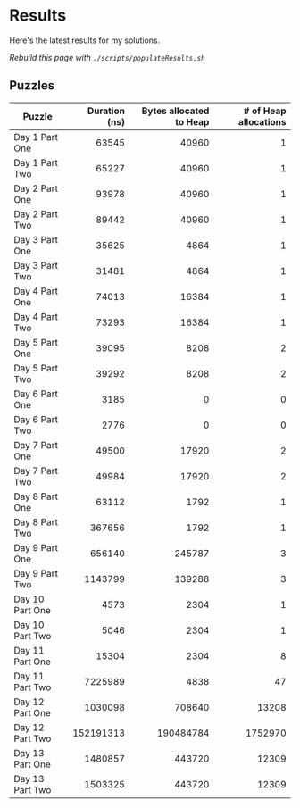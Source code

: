 # Results

Here's the latest results for my solutions.

_Rebuild this page with `./scripts/populateResults.sh`_

## Puzzles

|Puzzle|Duration (ns)|Bytes allocated to Heap|# of Heap allocations|
|-|-:|-:|-:|
|Day 1 Part One|63545|40960|1|
|Day 1 Part Two|65227|40960|1|
|Day 2 Part One|93978|40960|1|
|Day 2 Part Two|89442|40960|1|
|Day 3 Part One|35625|4864|1|
|Day 3 Part Two|31481|4864|1|
|Day 4 Part One|74013|16384|1|
|Day 4 Part Two|73293|16384|1|
|Day 5 Part One|39095|8208|2|
|Day 5 Part Two|39292|8208|2|
|Day 6 Part One|3185|0|0|
|Day 6 Part Two|2776|0|0|
|Day 7 Part One|49500|17920|2|
|Day 7 Part Two|49984|17920|2|
|Day 8 Part One|63112|1792|1|
|Day 8 Part Two|367656|1792|1|
|Day 9 Part One|656140|245787|3|
|Day 9 Part Two|1143799|139288|3|
|Day 10 Part One|4573|2304|1|
|Day 10 Part Two|5046|2304|1|
|Day 11 Part One|15304|2304|8|
|Day 11 Part Two|7225989|4838|47|
|Day 12 Part One|1030098|708640|13208|
|Day 12 Part Two|152191313|190484784|1752970|
|Day 13 Part One|1480857|443720|12309|
|Day 13 Part Two|1503325|443720|12309|
